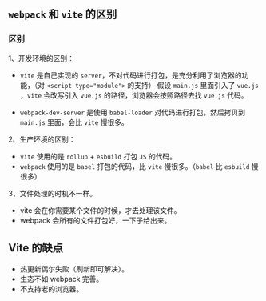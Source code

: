 ## `webpack` 和 `vite` 的区别


###  区别
1、开发环境的区别：
- `vite` 是自己实现的 `server`，不对代码进行打包，是充分利用了浏览器的功能，（对 `<script type="module">` 的支持）
假设 `main.js` 里面引入了 `vue.js` ，`vite` 会改写引入 `vue.js` 的路径，浏览器会按照路径去找 `vue.js` 代码。 

- `webpack-dev-server` 是使用 `babel-loader` 对代码进行打包，然后拷贝到 `main.js` 里面，会比 `vite` 慢很多。 

2、生产环境的区别：  
- `vite` 使用的是 `rollup` + `esbuild` 打包 `JS` 的代码。
- `webpack` 使用的是 `babel` 打包的代码，比 `vite` 慢很多。（`babel` 比 `esbuild` 慢很多）

3、文件处理的时机不一样。
- vite 会在你需要某个文件的时候，才去处理该文件。
- webpack 会所有的文件打包好，一下子给出来。

## Vite 的缺点
- 热更新偶尔失败（刷新即可解决）。
- 生态不如 webpack 完善。
- 不支持老的浏览器。